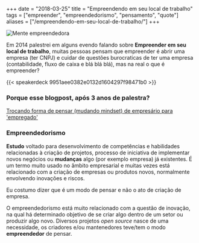 +++
date = "2018-03-25"
title = "Empreendendo em seu local de trabalho"
tags = ["empreender", "empreendedorismo", "pensamento", "quote"]
aliases = ["/empreendendo-em-seu-local-de-trabalho/"]
+++

![Mente empreendedora](/mente.jpg#center)

Em 2014 palestrei em alguns evendo falando sobre **Empreender em seu local de trabalho**, muitas pessoas pensam que empreender é abrir uma empresa (ter CNPJ) e cuidar de questões burocraticas de ter uma empresa (contabilidade, fluxo de caixa e blá blá blá), mas na real o que é empreender?

{{< speakerdeck 9951aee0382e0132d1604297f98471b0 >}}

### Porque esse blogpost, após 3 anos de palestra?

[Trocando forma de pensar (mudando mindset) de empresário para 'empregado'](https://avelino.run/trocando-forma-de-pensar-mudando-mindset-de-empres%C3%A1rio-para-empregado/)


### Empreendedorismo

**Estudo** voltado para desenvolvimento de competências e habilidades relacionadas à criação de projetos, processo de iniciativa de implementar novos negócios ou **mudanças** algo (por exemplo empresa) já existentes. É um termo muito usado no âmbito empresarial e muitas vezes está relacionado com a criação de empresas ou produtos novos, normalmente envolvendo inovações e riscos.

Eu costumo dizer que é um modo de pensar e não o ato de criação de empresa.

O empreendedorismo está muito relacionado com a questão de inovação, na qual há determinado objetivo de se criar algo dentro de um setor ou produzir algo novo. Diversos projetos *open source* nasce de uma necessidade, os criadores e/ou mantenedores teve/tem o modo **empreendedor** de pensar.
